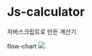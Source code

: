 # Js-calculator
자바스크립트로 만든 계산기

flow-chart
![](https://velog.velcdn.com/images/dmsqo1403/post/e6108c4a-3489-4bfe-8dd0-35b49160b83f/image.png)
